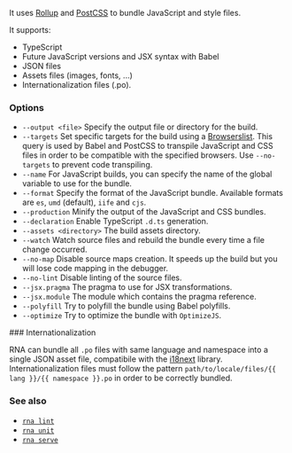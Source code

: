 It uses [Rollup](https://rollupjs.org/) and [PostCSS](https://postcss.org/) to bundle JavaScript and style files.

It supports:
* TypeScript
* Future JavaScript versions and JSX syntax with Babel
* JSON files
* Assets files (images, fonts, ...)
* Internationalization files (.po).

### Options

* `--output <file>` Specify the output file or directory for the build.
* `--targets` Set specific targets for the build using a [Browserslist](https://github.com/browserslist/browserslist). This query is used by Babel and PostCSS to transpile JavaScript and CSS files in order to be compatible with the specified browsers. Use `--no-targets` to prevent code transpiling.
* `--name` For JavaScript builds, you can specify the name of the global variable to use for the bundle.
* `--format` Specify the format of the JavaScript bundle. Available formats are `es`, `umd` (default), `iife` and `cjs`.
* `--production` Minify the output of the JavaScript and CSS bundles.
* `--declaration` Enable TypeScript `.d.ts` generation.
* `--assets <directory>` The build assets directory.
* `--watch` Watch source files and rebuild the bundle every time a file change occurred.
* `--no-map` Disable source maps creation. It speeds up the build but you will lose code mapping in the debugger.
* `--no-lint` Disable linting of the source files.
* `--jsx.pragma` The pragma to use for JSX transformations.
* `--jsx.module` The module which contains the pragma reference.
* `--polyfill` Try to polyfill the bundle using Babel polyfills.
* `--optimize` Try to optimize the bundle with `OptimizeJS`.

### Internationalization

RNA can bundle all `.po` files with same language and namespace into a single JSON asset file, compatibile with the [i18next](https://www.i18next.com/) library.
Internationalization files must follow the pattern `path/to/locale/files/{{ lang }}/{{ namespace }}.po` in order to be correctly bundled.

### See also

* [`rna lint`](../lint/)
* [`rna unit`](../unit/)
* [`rna serve`](../serve/)
